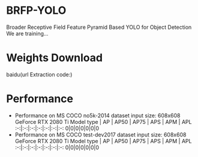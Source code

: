 # BRFP-YOLO
Broader Receptive Field Feature Pyramid Based YOLO for Object Detection\
We are training...
# Weights Download
baidu(url Extraction code:)
# Performance
- Performance on MS COCO no5k-2014 dataset
input size: 608x608\
GeForce RTX 2080 Ti
Model type | AP | AP50 | AP75 | APS | APM | APL
:-:|:-:|:-:|:-:|:-:|:-:|:-:
0|0|0|0|0|0|0
- Performance on MS COCO test-dev2017 dataset
input size: 608x608\
GeForce RTX 2080 Ti
Model type | AP | AP50 | AP75 | APS | APM | APL
:-:|:-:|:-:|:-:|:-:|:-:|:-:
0|0|0|0|0|0|0
